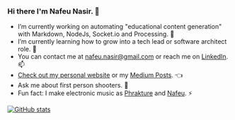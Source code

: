 ### Hi there I'm Nafeu Nasir. 👋

- I’m currently working on automating "educational content generation" with Markdown, NodeJs, Socket.io and Processing. 🔭
- I’m currently learning how to grow into a tech lead or software architect role. 🌱
- You can contact me at [nafeu.nasir@gmail.com](mailto:nafeu.nasir@gmail.com) or reach me on [LinkedIn](https://www.linkedin.com/in/nafeu-nasir-aa679b60/). 📫
- [Check out my personal website](http://nafeu.com) or my [Medium Posts](https://nafeu.medium.com). 👈
- Ask me about first person shooters. 💬
- Fun fact: I make electronic music as [Phrakture](https://open.spotify.com/artist/4AlnXoFGT5zl3v85ScIOzK?si=bCVknj8wRreXnGE1DZ5teg) and [Nafeu](https://open.spotify.com/artist/5NhwrCkzOykT6SdxGzwEtL?si=j3LHo3jHSTGR6CO1x4ODWQ). ⚡

[![GitHub stats](https://github-readme-stats.vercel.app/api?username=nafeu&show_icons=true)](https://github.com/nafeu/)
